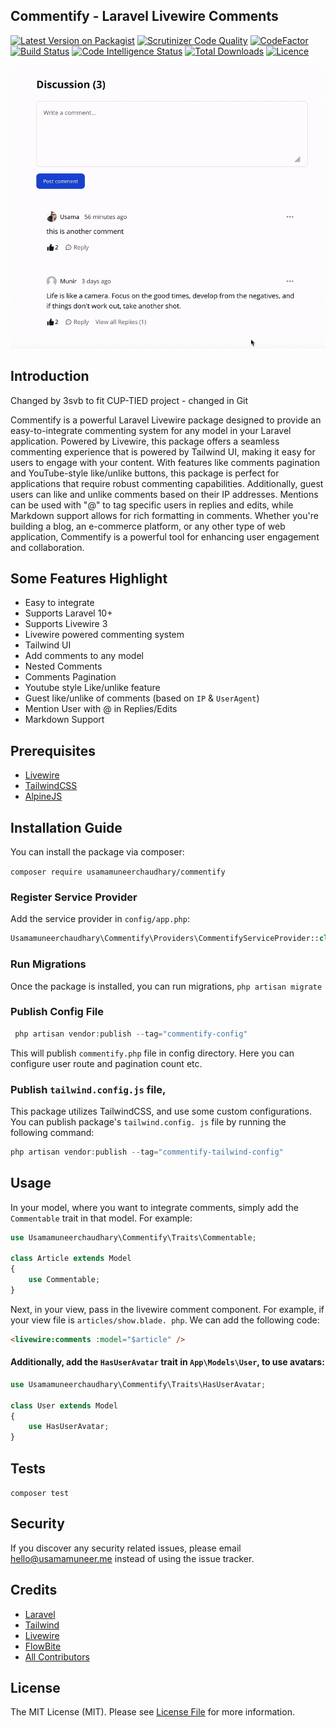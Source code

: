 ## Commentify - Laravel Livewire Comments

[![Latest Version on Packagist](https://img.shields.io/packagist/v/usamamuneerchaudhary/commentify?style=flat-square&g)](https://packagist.org/packages/usamamuneerchaudhary/commentify)
[![Scrutinizer Code Quality](https://scrutinizer-ci.com/g/usamamuneerchaudhary/commentify/badges/quality-score.png?b=main)](https://scrutinizer-ci.com/g/usamamuneerchaudhary/commentify/?branch=main)
[![CodeFactor](https://www.codefactor.io/repository/github/usamamuneerchaudhary/commentify/badge)](https://www.codefactor.io/repository/github/usamamuneerchaudhary/commentify)
[![Build Status](https://scrutinizer-ci.com/g/usamamuneerchaudhary/commentify/badges/build.png?b=main)](https://scrutinizer-ci.com/g/usamamuneerchaudhary/commentify/build-status/main)
[![Code Intelligence Status](https://scrutinizer-ci.com/g/usamamuneerchaudhary/commentify/badges/code-intelligence.svg?b=main)](https://scrutinizer-ci.com/code-intelligence)
[![Total Downloads](https://img.shields.io/packagist/dt/usamamuneerchaudhary/commentify?style=flat-square)](https://packagist.org/packages/usamamuneerchaudhary/commentify)
[![Licence](https://img.shields.io/packagist/l/usamamuneerchaudhary/commentify?style=flat-square)](https://github.com/usamamuneerchaudhary/commentify/blob/HEAD/LICENSE.md)

![commentify](public/images/commentify.gif)

## Introduction

Changed by 3svb to fit CUP-TIED project - changed in Git

Commentify is a powerful Laravel Livewire package designed to provide an easy-to-integrate commenting system for any
model in your Laravel application. Powered by Livewire, this package offers a seamless commenting experience that is
powered by Tailwind UI, making it easy for users to engage with your content. With features like comments pagination
and YouTube-style like/unlike buttons, this package is perfect for applications that require robust commenting
capabilities. Additionally, guest users can like and unlike comments based on their IP addresses. Mentions can be
used with "@" to tag specific users in replies and edits, while Markdown support allows for rich formatting in
comments. Whether you're building a blog, an e-commerce platform, or any other type of web application, Commentify is a
powerful tool for enhancing user engagement and collaboration.

## Some Features Highlight

-   Easy to integrate
-   Supports Laravel 10+
-   Supports Livewire 3
-   Livewire powered commenting system
-   Tailwind UI
-   Add comments to any model
-   Nested Comments
-   Comments Pagination
-   Youtube style Like/unlike feature
-   Guest like/unlike of comments (based on `IP` & `UserAgent`)
-   Mention User with @ in Replies/Edits
-   Markdown Support

## Prerequisites

-   [Livewire](https://laravel-livewire.com/docs/2.x/installation)
-   [TailwindCSS](https://tailwindcss.com/)
-   [AlpineJS](https://alpinejs.dev/essentials/installation)

## Installation Guide

You can install the package via composer:

`composer require usamamuneerchaudhary/commentify`

### Register Service Provider

Add the service provider in `config/app.php`:

```php
Usamamuneerchaudhary\Commentify\Providers\CommentifyServiceProvider::class,
```

### Run Migrations

Once the package is installed, you can run migrations,
`php artisan migrate`

### Publish Config File

```php
 php artisan vendor:publish --tag="commentify-config"
```

This will publish `commentify.php` file in config directory. Here you can configure user route and pagination count etc.

### Publish `tailwind.config.js` file,

This package utilizes TailwindCSS, and use some custom configurations. You can publish package's `tailwind.config.
js` file by running the following command:

```php
php artisan vendor:publish --tag="commentify-tailwind-config"
```

## Usage

In your model, where you want to integrate comments, simply add the `Commentable` trait in that model.
For example:

```php
use Usamamuneerchaudhary\Commentify\Traits\Commentable;

class Article extends Model
{
    use Commentable;
}
```

Next, in your view, pass in the livewire comment component. For example, if your view file is `articles/show.blade.
php`. We can add the following code:

```html
<livewire:comments :model="$article" />
```

#### Additionally, add the `HasUserAvatar` trait in `App\Models\User`, to use avatars:

```php
use Usamamuneerchaudhary\Commentify\Traits\HasUserAvatar;

class User extends Model
{
    use HasUserAvatar;
}
```

## Tests

`composer test`

## Security

If you discover any security related issues, please email hello@usamamuneer.me instead of using the issue tracker.

## Credits

-   [Laravel](https://laravel.com)
-   [Tailwind](https://tailwindcss.com/)
-   [Livewire](https://laravel-livewire.com/)
-   [FlowBite](https://flowbite.com)
-   [All Contributors](https://github.com/usamamuneerchaudhary/commentify/graphs/contributors)

## License

The MIT License (MIT). Please see [License File](LICENSE.md) for more information.
